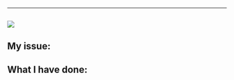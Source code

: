 --------------------------------------------

![](http://ww4.sinaimg.cn/large/006tNc79gy1g5389nkwlkj31sr0q242k.jpg)
--------------------------------------------
## My issue:
<!--- Please describe which issue do you want to fix. -->

## What I have done:

<!--- Please mention me to merge with wechat:chenyilong1010,或者前往 Telegram 群交流 https://t.me/CYLTabBarController -->

